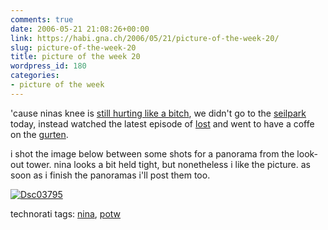 ```yaml
---
comments: true
date: 2006-05-21 21:08:26+00:00
link: https://habi.gna.ch/2006/05/21/picture-of-the-week-20/
slug: picture-of-the-week-20
title: picture of the week 20
wordpress_id: 180
categories:
- picture of the week
---
```



'cause ninas knee is [still hurting like a bitch](http://en-en.finisherclip.de/index.php?startnr=18248&event=bern_06), we didn't go to the [seilpark](http://seilpark.ch/) today, instead watched the latest episode of [lost](http://abc.go.com/primetime/lost/) and went to have a coffe on the [gurten](http://www.gurtenpark.ch/gurten).
  
i shot the image below between some shots for a panorama from the look-out tower. nina looks a bit held tight, but nonetheless i like the picture. as soon as i finish the panoramas i'll post them too.



[![Dsc03795](https://habi.gna.ch/blog/images/DSC03795-tm.jpg)](https://habi.gna.ch/blog/images/DSC03795.jpg)





technorati tags: [nina](http://www.technorati.com/tag/nina), [potw](http://www.technorati.com/tag/potw)
